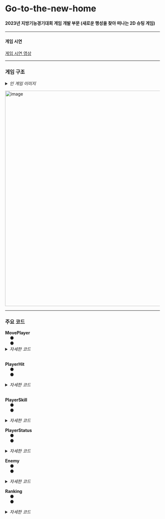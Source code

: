 # Go-to-the-new-home

<h4>2023년 지방기능경기대회 게임 개발 부문 (새로운 행성을 찾아 떠나는 2D 슈팅 게임)</h4>

<hr class='hr-solid'/>

<h4>게임 시연</h4>

<A href=""> 게임 시연 영상 </A><br>

<hr class='hr-solid'/>

<h3>게임 구조</h3>

<details>
<summary><i>인 게임 이미지</i></summary>
<br>
  - 타이틀<br>
    <img width="640" alt="image" src=""><br>
    <br>
  - 플레이<br>
    <img width="640" alt="image" src=""><br>
  <br>
</details>

<img width="700" alt="image" src="https://github.com/NKT-RJH/Go-to-the-new-home/assets/80941288/f7468e13-ac4b-4cd5-bc8f-8af68bd62935"><br>

<hr class='hr-solid'/>

<h3>주요 코드</h3>
<b>MovePlayer</b><br>
&nbsp;&nbsp;&nbsp;&nbsp;● <br>
&nbsp;&nbsp;&nbsp;&nbsp;● 
<details>
    <summary><i>자세한 코드</i></summary>
    
  ```C#
  ```
</details><br>

<b>PlayerHit</b><br>
&nbsp;&nbsp;&nbsp;&nbsp;● <br>
&nbsp;&nbsp;&nbsp;&nbsp;● 
<details>
    <summary><i>자세한 코드</i></summary>
    
  ```C#
  ```
</details><br>

<b>PlayerSkill</b><br>
&nbsp;&nbsp;&nbsp;&nbsp;● <br>
&nbsp;&nbsp;&nbsp;&nbsp;● 
<details>
    <summary><i>자세한 코드</i></summary>
    
  ```C#
  ```
</details>

<b>PlayerStatus</b><br>
&nbsp;&nbsp;&nbsp;&nbsp;● <br>
&nbsp;&nbsp;&nbsp;&nbsp;● 
<details>
    <summary><i>자세한 코드</i></summary>
    
  ```C#
  ```
</details>

<b>Enemy</b><br>
&nbsp;&nbsp;&nbsp;&nbsp;● <br>
&nbsp;&nbsp;&nbsp;&nbsp;● 
<details>
    <summary><i>자세한 코드</i></summary>
    
  ```C#
  ```
</details>

<b>Ranking</b><br>
&nbsp;&nbsp;&nbsp;&nbsp;● <br>
&nbsp;&nbsp;&nbsp;&nbsp;● 
<details>
    <summary><i>자세한 코드</i></summary>
    
  ```C#
  ```
</details>
